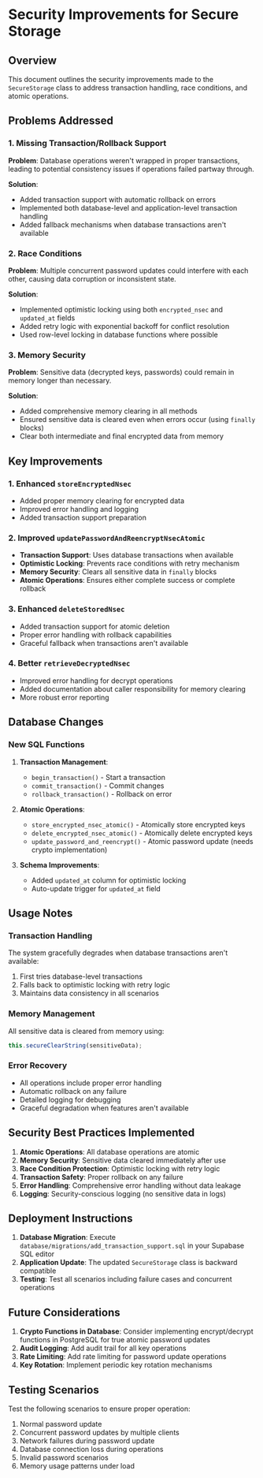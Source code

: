 # Security Improvements for Secure Storage

## Overview

This document outlines the security improvements made to the `SecureStorage` class to address transaction handling, race conditions, and atomic operations.

## Problems Addressed

### 1. Missing Transaction/Rollback Support

**Problem**: Database operations weren't wrapped in proper transactions, leading to potential consistency issues if operations failed partway through.

**Solution**:

- Added transaction support with automatic rollback on errors
- Implemented both database-level and application-level transaction handling
- Added fallback mechanisms when database transactions aren't available

### 2. Race Conditions

**Problem**: Multiple concurrent password updates could interfere with each other, causing data corruption or inconsistent state.

**Solution**:

- Implemented optimistic locking using both `encrypted_nsec` and `updated_at` fields
- Added retry logic with exponential backoff for conflict resolution
- Used row-level locking in database functions where possible

### 3. Memory Security

**Problem**: Sensitive data (decrypted keys, passwords) could remain in memory longer than necessary.

**Solution**:

- Added comprehensive memory clearing in all methods
- Ensured sensitive data is cleared even when errors occur (using `finally` blocks)
- Clear both intermediate and final encrypted data from memory

## Key Improvements

### 1. Enhanced `storeEncryptedNsec`

- Added proper memory clearing for encrypted data
- Improved error handling and logging
- Added transaction support preparation

### 2. Improved `updatePasswordAndReencryptNsecAtomic`

- **Transaction Support**: Uses database transactions when available
- **Optimistic Locking**: Prevents race conditions with retry mechanism
- **Memory Security**: Clears all sensitive data in `finally` blocks
- **Atomic Operations**: Ensures either complete success or complete rollback

### 3. Enhanced `deleteStoredNsec`

- Added transaction support for atomic deletion
- Proper error handling with rollback capabilities
- Graceful fallback when transactions aren't available

### 4. Better `retrieveDecryptedNsec`

- Improved error handling for decrypt operations
- Added documentation about caller responsibility for memory clearing
- More robust error reporting

## Database Changes

### New SQL Functions

1. **Transaction Management**:

   - `begin_transaction()` - Start a transaction
   - `commit_transaction()` - Commit changes
   - `rollback_transaction()` - Rollback on error

2. **Atomic Operations**:

   - `store_encrypted_nsec_atomic()` - Atomically store encrypted keys
   - `delete_encrypted_nsec_atomic()` - Atomically delete encrypted keys
   - `update_password_and_reencrypt()` - Atomic password update (needs crypto implementation)

3. **Schema Improvements**:
   - Added `updated_at` column for optimistic locking
   - Auto-update trigger for `updated_at` field

## Usage Notes

### Transaction Handling

The system gracefully degrades when database transactions aren't available:

1. First tries database-level transactions
2. Falls back to optimistic locking with retry logic
3. Maintains data consistency in all scenarios

### Memory Management

All sensitive data is cleared from memory using:

```typescript
this.secureClearString(sensitiveData);
```

### Error Recovery

- All operations include proper error handling
- Automatic rollback on any failure
- Detailed logging for debugging
- Graceful degradation when features aren't available

## Security Best Practices Implemented

1. **Atomic Operations**: All database operations are atomic
2. **Memory Security**: Sensitive data cleared immediately after use
3. **Race Condition Protection**: Optimistic locking with retry logic
4. **Transaction Safety**: Proper rollback on any failure
5. **Error Handling**: Comprehensive error handling without data leakage
6. **Logging**: Security-conscious logging (no sensitive data in logs)

## Deployment Instructions

1. **Database Migration**: Execute `database/migrations/add_transaction_support.sql` in your Supabase SQL editor
2. **Application Update**: The updated `SecureStorage` class is backward compatible
3. **Testing**: Test all scenarios including failure cases and concurrent operations

## Future Considerations

1. **Crypto Functions in Database**: Consider implementing encrypt/decrypt functions in PostgreSQL for true atomic password updates
2. **Audit Logging**: Add audit trail for all key operations
3. **Rate Limiting**: Add rate limiting for password update operations
4. **Key Rotation**: Implement periodic key rotation mechanisms

## Testing Scenarios

Test the following scenarios to ensure proper operation:

1. Normal password update
2. Concurrent password updates by multiple clients
3. Network failures during password update
4. Database connection loss during operations
5. Invalid password scenarios
6. Memory usage patterns under load
